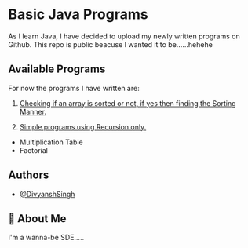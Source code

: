 # Basic Java Programs

As I learn Java, I have decided to upload my newly written programs on Github.
This repo is public beacuse I wanted it to be......hehehe



## Available Programs

For now the programs I have written are:


1. [Checking if an array is sorted or not, if yes then finding the Sorting Manner.](https://github.com/divyansh0260/BasicJavaProjects/blob/main/01-ArraySorting.java)

2. [Simple programs using Recursion only.](https://github.com/divyansh0260/BasicJavaProjects/blob/main/02%20-%20Recursion.java)
- Multiplication Table
- Factorial


## Authors

- [@DivyanshSingh](https://www.github.com/divyansh0260)


## 🚀 About Me
I'm a wanna-be SDE.....
